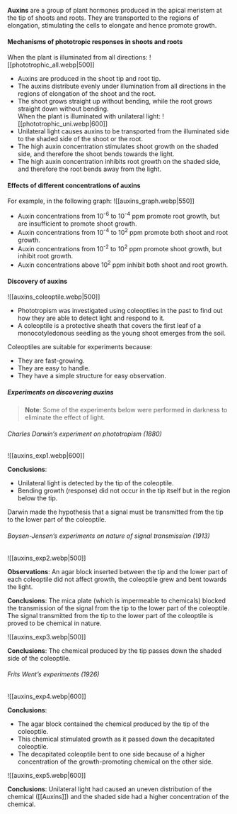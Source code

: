 **Auxins** are a group of plant hormones produced in the apical meristem at the tip of shoots and roots. They are transported to the regions of elongation, stimulating the cells to elongate and hence promote growth.

#### Mechanisms of phototropic responses in shoots and roots
When the plant is illuminated from all directions:
![[phototrophic_all.webp|500]]
- Auxins are produced in the shoot tip and root tip.
- The auxins distribute evenly under illumination from all directions in the regions of elongation of the shoot and the root.
- The shoot grows straight up without bending, while the root grows straight down without bending.
\
When the plant is illuminated with unilateral light:
![[phototrophic_uni.webp|600]]
- Unilateral light causes auxins to be transported from the illuminated side to the shaded side of the shoot or the root.
- The high auxin concentration stimulates shoot growth on the shaded side, and therefore the shoot bends towards the light.
- The high auxin concentration inhibits root growth on the shaded side, and therefore the root bends away from the light.

#### Effects of different concentrations of auxins
For example, in the following graph:
![[auxins_graph.webp|550]]

- Auxin concentrations from 10<sup>-6</sup> to 10<sup>-4</sup> ppm promote root growth, but are insufficient to promote shoot growth.
- Auxin concentrations from 10<sup>-4</sup> to 10<sup>2</sup> ppm promote both shoot and root growth.
- Auxin concentrations from 10<sup>-2</sup> to 10<sup>2</sup> ppm promote shoot growth, but inhibit root growth.
- Auxin concentrations above 10<sup>2</sup> ppm inhibit both shoot and root growth.

#### Discovery of auxins
![[auxins_coleoptile.webp|500]]
- Phototropism was investigated using coleoptiles in the past to find out how they are able to detect light and respond to it.
- A coleoptile is a protective sheath that covers the first leaf of a monocotyledonous seedling as the young shoot emerges from the soil.

Coleoptiles are suitable for experiments because:
- They are fast-growing.
- They are easy to handle.
- They have a simple structure for easy observation.

##### Experiments on discovering auxins
> **Note**:
> Some of the experiments below were performed in darkness to eliminate the effect of light.

###### Charles Darwin’s experiment on phototropism (1880)
![[auxins_exp1.webp|600]]

**Conclusions**:
- Unilateral light is detected by the tip of the coleoptile.
- Bending growth (response) did not occur in the tip itself but in the region below the tip.

Darwin made the hypothesis that a signal must be transmitted from the tip to the lower part of the coleoptile.

###### Boysen-Jensen’s experiments on nature of signal transmission (1913)
![[auxins_exp2.webp|500]]

**Observations**:
An agar block inserted between the tip and the lower part of each coleoptile did not affect growth, the coleoptile grew and bent towards the light.

**Conclusions**:
The mica plate (which is impermeable to chemicals) blocked the transmission of the signal from the tip to the lower part of the coleoptile. The signal transmitted from the tip to the lower part of the coleoptile is proved to be chemical in nature.

![[auxins_exp3.webp|500]]

**Conclusions**:
The chemical produced by the tip passes down the shaded side of the coleoptile.

###### Frits Went’s experiments (1926)
![[auxins_exp4.webp|600]]

**Conclusions**:
- The agar block contained the chemical produced by the tip of the coleoptile.
- This chemical stimulated growth as it passed down the decapitated coleoptile.
- The decapitated coleoptile bent to one side because of a higher concentration of the growth-promoting chemical on the other side.

![[auxins_exp5.webp|600]]

**Conclusions**:
Unilateral light had caused an uneven distribution of the chemical ([[Auxins]]) and the shaded side had a higher concentration of the chemical.
